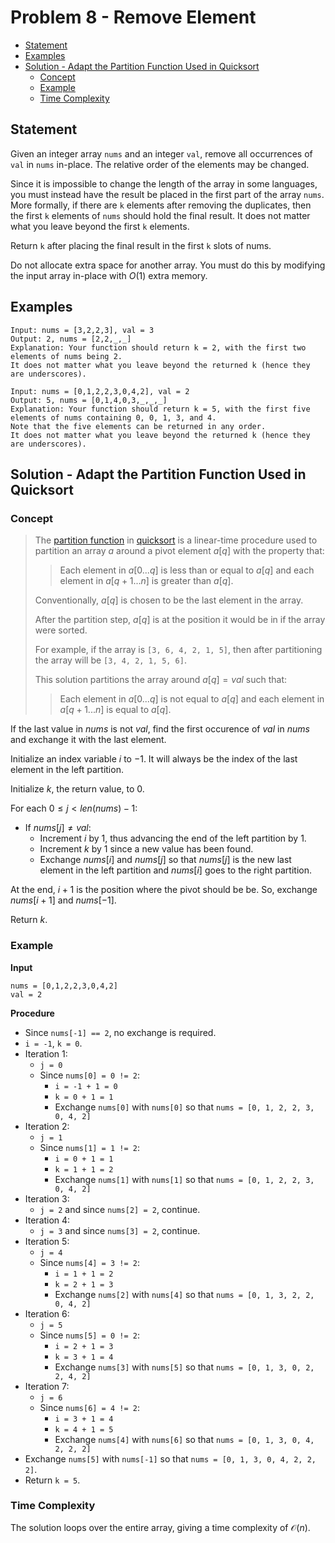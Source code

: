 # <!-- omit in toc --> Problem 8 - Remove Element

- [Statement](#statement)
- [Examples](#examples)
- [Solution - Adapt the Partition Function Used in Quicksort](#solution---adapt-the-partition-function-used-in-quicksort)
  - [Concept](#concept)
  - [Example](#example)
  - [Time Complexity](#time-complexity)

## Statement

Given an integer array `nums` and an integer `val`, remove all occurrences of `val` in `nums` in-place. The relative order of the elements may be changed.

Since it is impossible to change the length of the array in some languages, you must instead have the result be placed in the first part of the array `nums`. More formally, if there are `k` elements after removing the duplicates, then the first `k` elements of `nums` should hold the final result. It does not matter what you leave beyond the first `k` elements.

Return `k` after placing the final result in the first `k` slots of nums.

Do not allocate extra space for another array. You must do this by modifying the input array in-place with $O(1)$ extra memory.

## Examples

```block
Input: nums = [3,2,2,3], val = 3
Output: 2, nums = [2,2,_,_]
Explanation: Your function should return k = 2, with the first two elements of nums being 2.
It does not matter what you leave beyond the returned k (hence they are underscores).
```

```block
Input: nums = [0,1,2,2,3,0,4,2], val = 2
Output: 5, nums = [0,1,4,0,3,_,_,_]
Explanation: Your function should return k = 5, with the first five elements of nums containing 0, 0, 1, 3, and 4.
Note that the five elements can be returned in any order.
It does not matter what you leave beyond the returned k (hence they are underscores).
```

## Solution - Adapt the Partition Function Used in Quicksort

### Concept

> The [partition function](https://en.wikipedia.org/wiki/Quicksort#Lomuto_partition_scheme) in [quicksort](https://en.wikipedia.org/wiki/Quicksort) is a linear-time procedure used to partition an array $a$ around a pivot element $a[q]$ with the property that:
>
> > Each element in $a[0...q]$ is less than or equal to $a[q]$ and each element in $a[q+1...n]$ is greater than $a[q]$.
>
> Conventionally, $a[q]$ is chosen to be the last element in the array.
>
> After the partition step, $a[q]$ is at the position it would be in if the array were sorted.
>
> For example, if the array is `[3, 6, 4, 2, 1, 5]`, then after partitioning the array will be `[3, 4, 2, 1, 5, 6]`.
>
> This solution partitions the array around $a[q]=val$ such that:
>
> > Each element in $a[0...q]$ is not equal to $a[q]$ and each element in $a[q+1...n]$ is equal to $a[q]$.

If the last value in $nums$ is not $val$, find the first occurence of $val$ in $nums$ and exchange it with the last element.

Initialize an index variable $i$ to $-1$. It will always be the index of the last element in the left partition.

Initialize $k$, the return value, to $0$.

For each $0 \le j \lt len(nums)-1$:

- If $nums[j]\not ={val}$:
  - Increment $i$ by $1$, thus advancing the end of the left partition by $1$.
  - Increment $k$ by $1$ since a new value has been found.
  - Exchange $nums[i]$ and $nums[j]$ so that $nums[j]$ is the new last element in the left partition and $nums[i]$ goes to the right partition.

At the end, $i + 1$ is the position where the pivot should be be. So, exchange $nums[i + 1]$ and $nums[-1]$.

Return $k$.

### Example

**Input**

```block
nums = [0,1,2,2,3,0,4,2]
val = 2
```

**Procedure**

- Since `nums[-1] == 2`, no exchange is required.
- `i = -1`, `k = 0`.
- Iteration 1:
  - `j = 0`
  - Since `nums[0] = 0 != 2`:
    - `i = -1 + 1 = 0`
    - `k = 0 + 1 = 1`
    - Exchange `nums[0]` with `nums[0]` so that `nums = [0, 1, 2, 2, 3, 0, 4, 2]`
- Iteration 2:
  - `j = 1`
  - Since `nums[1] = 1 != 2`:
    - `i = 0 + 1 = 1`
    - `k = 1 + 1 = 2`
    - Exchange `nums[1]` with `nums[1]` so that `nums = [0, 1, 2, 2, 3, 0, 4, 2]`
- Iteration 3:
  - `j = 2` and since `nums[2] = 2`, continue.
- Iteration 4:
  - `j = 3` and since `nums[3] = 2`, continue.
- Iteration 5:
  - `j = 4`
  - Since `nums[4] = 3 != 2`:
    - `i = 1 + 1 = 2`
    - `k = 2 + 1 = 3`
    - Exchange `nums[2]` with `nums[4]` so that `nums = [0, 1, 3, 2, 2, 0, 4, 2]`
- Iteration 6:
  - `j = 5`
  - Since `nums[5] = 0 != 2`:
    - `i = 2 + 1 = 3`
    - `k = 3 + 1 = 4`
    - Exchange `nums[3]` with `nums[5]` so that `nums = [0, 1, 3, 0, 2, 2, 4, 2]`
- Iteration 7:
  - `j = 6`
  - Since `nums[6] = 4 != 2`:
    - `i = 3 + 1 = 4`
    - `k = 4 + 1 = 5`
    - Exchange `nums[4]` with `nums[6]` so that `nums = [0, 1, 3, 0, 4, 2, 2, 2]`
- Exchange `nums[5]` with `nums[-1]` so that `nums = [0, 1, 3, 0, 4, 2, 2, 2]`.
- Return `k = 5`.

### Time Complexity

The solution loops over the entire array, giving a time complexity of $\mathcal{O}(n)$.
